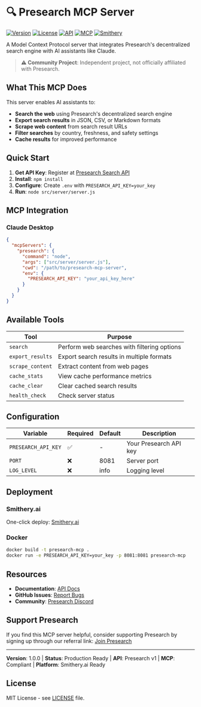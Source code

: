 # 🔍 Presearch MCP Server

[![Version](https://img.shields.io/badge/version-1.0.0-blue.svg)](https://github.com/NosytLabs/presearch-search-api-mcp)
[![License](https://img.shields.io/badge/license-MIT-green.svg)](LICENSE)
[![API](https://img.shields.io/badge/API-Presearch%20v1-orange.svg)](https://presearch.com)
[![MCP](https://img.shields.io/badge/MCP-Compliant-brightgreen.svg)](https://modelcontextprotocol.io)
[![Smithery](https://smithery.ai/badge/@NosytLabs/presearch-search-api-mcp)](https://smithery.ai/server/@NosytLabs/presearch-search-api-mcp)

A Model Context Protocol server that integrates Presearch's decentralized search engine with AI assistants like Claude.

> **⚠️ Community Project**: Independent project, not officially affiliated with Presearch.

## What This MCP Does

This server enables AI assistants to:
- **Search the web** using Presearch's decentralized search engine
- **Export search results** in JSON, CSV, or Markdown formats  
- **Scrape web content** from search result URLs
- **Filter searches** by country, freshness, and safety settings
- **Cache results** for improved performance

## Quick Start

1. **Get API Key**: Register at [Presearch Search API](https://presearch.io/searchapi)
2. **Install**: `npm install`
3. **Configure**: Create `.env` with `PRESEARCH_API_KEY=your_key`
4. **Run**: `node src/server/server.js`

## MCP Integration

### Claude Desktop
```json
{
  "mcpServers": {
    "presearch": {
      "command": "node",
      "args": ["src/server/server.js"],
      "cwd": "/path/to/presearch-mcp-server",
      "env": {
        "PRESEARCH_API_KEY": "your_api_key_here"
      }
    }
  }
}
```

## Available Tools

| Tool | Purpose |
|------|---------|
| `search` | Perform web searches with filtering options |
| `export_results` | Export search results in multiple formats |
| `scrape_content` | Extract content from web pages |
| `cache_stats` | View cache performance metrics |
| `cache_clear` | Clear cached search results |
| `health_check` | Check server status |

## Configuration

| Variable | Required | Default | Description |
|----------|----------|---------|-------------|
| `PRESEARCH_API_KEY` | ✅ | - | Your Presearch API key |
| `PORT` | ❌ | 8081 | Server port |
| `LOG_LEVEL` | ❌ | info | Logging level |

## Deployment

### Smithery.ai
One-click deploy: [Smithery.ai](https://smithery.ai/server/@nosytlabs/presearch-search-api-mcp)

### Docker
```bash
docker build -t presearch-mcp .
docker run -e PRESEARCH_API_KEY=your_key -p 8081:8081 presearch-mcp
```

## Resources

- **Documentation**: [API Docs](https://presearch-search-api.readme.io)
- **GitHub Issues**: [Report Bugs](https://github.com/NosytLabs/presearch-search-api-mcp/issues)
- **Community**: [Presearch Discord](https://discord.gg/presearch)

## Support Presearch

If you find this MCP server helpful, consider supporting Presearch by signing up through our referral link: [Join Presearch](https://presearch.com/signup?rid=4779685)

---

**Version**: 1.0.0 | **Status**: Production Ready | **API**: Presearch v1 | **MCP**: Compliant | **Platform**: Smithery.ai Ready

## License

MIT License - see [LICENSE](LICENSE) file.